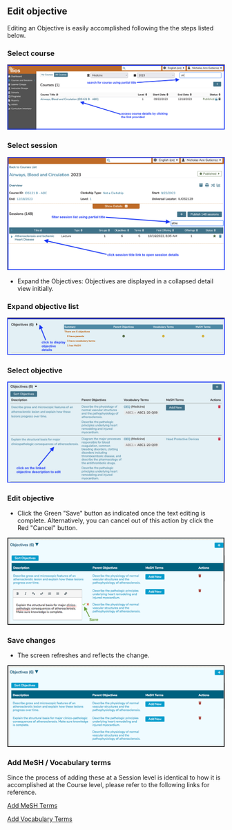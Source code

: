## Edit objective

Editing an Objective is easily accomplished following the the steps listed below.

### Select course

![Click on the Course Title link to open it](../../images/edit_session_objective/select_course.png)

### Select session

![Click on the Session Title link to open it](../../images/edit_session_objective/select_session.png)

* Expand the Objectives: Objectives are displayed in a collapsed detail view initially.

### Expand objective list

![Expand the list](../../images/edit_session_objective/expand_list.png)

### Select objective

![Select Objective](../../images/edit_session_objective/select_session_obj.png)

### Edit objective
* Click the Green "Save" button as indicated once the text editing is complete. Alternatively, you can cancel out of this action by click the Red "Cancel" button.

![Save changes?](../../images/edit_session_objective/save_changes.png)

### Save changes

* The screen refreshes and reflects the change.

![Update saved](../../images/edit_session_objective/updated_record.png)

### Add MeSH / Vocabulary terms

Since the process of adding these at a Session level is identical to how it is accomplished at the Course level, please refer to the following links for reference.

[Add MeSH Terms](https://iliosproject.gitbook.io/ilios-user-guide/courses-and-sessions/courses/edit-objective#attach-mesh-term-s)

[Add Vocabulary Terms](https://iliosproject.gitbook.io/ilios-user-guide/courses-and-sessions/courses/edit-objective#add-vocabulary-terms)




